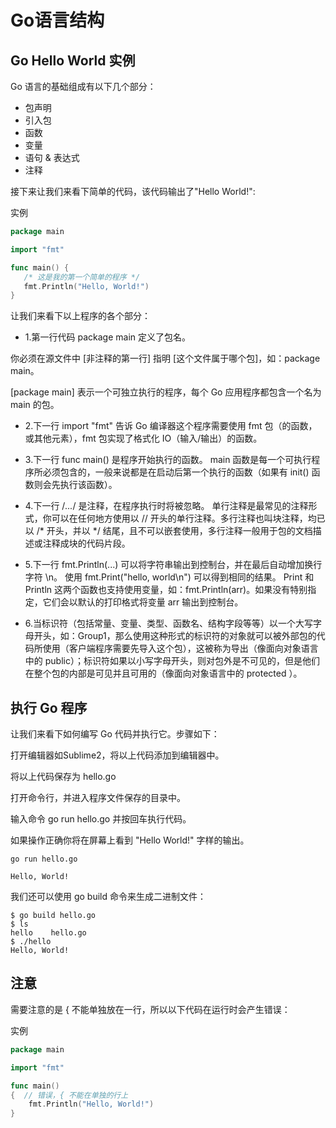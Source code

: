# Go语言结构

## Go Hello World 实例

Go 语言的基础组成有以下几个部分：

* 包声明
* 引入包
* 函数
* 变量
* 语句 & 表达式
* 注释

接下来让我们来看下简单的代码，该代码输出了"Hello World!":

实例

```go
package main

import "fmt"

func main() {
   /* 这是我的第一个简单的程序 */
   fmt.Println("Hello, World!")
}
```

让我们来看下以上程序的各个部分：

* 1.第一行代码 package main 定义了包名。

你必须在源文件中 [非注释的第一行] 指明 [这个文件属于哪个包]，如：package main。

[package main] 表示一个可独立执行的程序，每个 Go 应用程序都包含一个名为 main 的包。

* 2.下一行 import "fmt" 告诉 Go 编译器这个程序需要使用 fmt 包（的函数，或其他元素），fmt 包实现了格式化 IO（输入/输出）的函数。

* 3.下一行 func main() 是程序开始执行的函数。
main 函数是每一个可执行程序所必须包含的，一般来说都是在启动后第一个执行的函数（如果有 init() 函数则会先执行该函数）。

* 4.下一行 /*...*/ 是注释，在程序执行时将被忽略。
单行注释是最常见的注释形式，你可以在任何地方使用以 // 开头的单行注释。多行注释也叫块注释，均已以 /* 开头，并以 */ 结尾，且不可以嵌套使用，多行注释一般用于包的文档描述或注释成块的代码片段。

* 5.下一行 fmt.Println(...) 可以将字符串输出到控制台，并在最后自动增加换行字符 \n。
使用 fmt.Print("hello, world\n") 可以得到相同的结果。
Print 和 Println 这两个函数也支持使用变量，如：fmt.Println(arr)。如果没有特别指定，它们会以默认的打印格式将变量 arr 输出到控制台。

* 6.当标识符（包括常量、变量、类型、函数名、结构字段等等）以一个大写字母开头，如：Group1，那么使用这种形式的标识符的对象就可以被外部包的代码所使用（客户端程序需要先导入这个包），这被称为导出（像面向对象语言中的 public）；标识符如果以小写字母开头，则对包外是不可见的，但是他们在整个包的内部是可见并且可用的（像面向对象语言中的 protected ）。

## 执行 Go 程序
让我们来看下如何编写 Go 代码并执行它。步骤如下：

打开编辑器如Sublime2，将以上代码添加到编辑器中。

将以上代码保存为 hello.go

打开命令行，并进入程序文件保存的目录中。

输入命令 go run hello.go 并按回车执行代码。

如果操作正确你将在屏幕上看到 "Hello World!" 字样的输出。

```shell
go run hello.go
```

```shell
Hello, World!
```

我们还可以使用 go build 命令来生成二进制文件：
```shell
$ go build hello.go 
$ ls
hello    hello.go
$ ./hello 
Hello, World!
```


注意
---

需要注意的是 { 不能单独放在一行，所以以下代码在运行时会产生错误：

实例
```go
package main

import "fmt"

func main()  
{  // 错误，{ 不能在单独的行上
    fmt.Println("Hello, World!")
}
```
